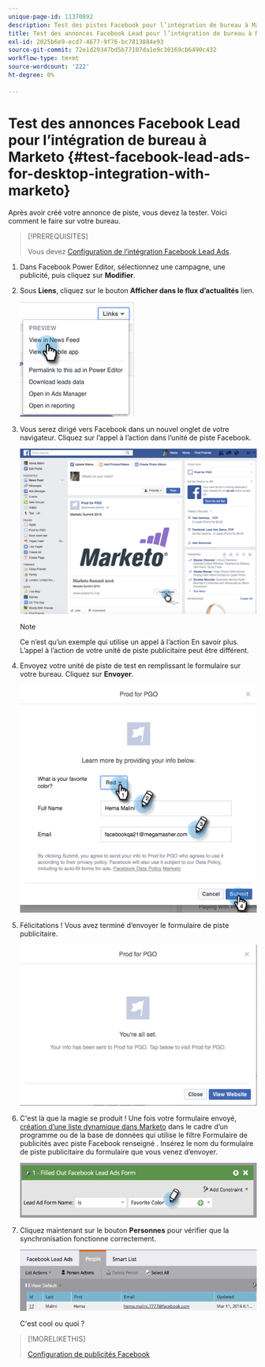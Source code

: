 ```yaml
---
unique-page-id: 11370892
description: Test des pistes Facebook pour l’intégration de bureau à Marketo - Documents Marketo - Documentation du produit
title: Test des annonces Facebook Lead pour l’intégration de bureau à Marketo
exl-id: 2025b6e9-ecd7-4677-9f76-bc7813884e93
source-git-commit: 72e1d29347bd5b77107da1e9c30169cb6490c432
workflow-type: tm+mt
source-wordcount: '222'
ht-degree: 0%

---
```


# Test des annonces Facebook Lead pour l’intégration de bureau à Marketo {#test-facebook-lead-ads-for-desktop-integration-with-marketo}

Après avoir créé votre annonce de piste, vous devez la tester. Voici comment le faire sur votre bureau.

>[!PREREQUISITES]
>
>Vous devez [Configuration de l’intégration Facebook Lead Ads](/help/marketo/product-docs/demand-generation/facebook/set-up-facebook-lead-ads.md).

1. Dans Facebook Power Editor, sélectionnez une campagne, une publicité, puis cliquez sur **Modifier**.

1. Sous **Liens**, cliquez sur le bouton **Afficher dans le flux d’actualités** lien.

   ![](assets/image2016-5-13-14-3a35-3a36.png)

1. Vous serez dirigé vers Facebook dans un nouvel onglet de votre navigateur. Cliquez sur l’appel à l’action dans l’unité de piste Facebook.

   ![](assets/image2016-5-13-14-3a42-3a45.png)

   >[!NOTE]
   >
   >Ce n’est qu’un exemple qui utilise un appel à l’action En savoir plus. L’appel à l’action de votre unité de piste publicitaire peut être différent.

1. Envoyez votre unité de piste de test en remplissant le formulaire sur votre bureau. Cliquez sur **Envoyer**.

   ![](assets/image2016-5-13-14-3a47-3a43.png)

1. Félicitations ! Vous avez terminé d’envoyer le formulaire de piste publicitaire.

   ![](assets/image2016-5-13-14-3a52-3a57.png)

1. C&#39;est là que la magie se produit ! Une fois votre formulaire envoyé, [création d’une liste dynamique dans Marketo](/help/marketo/product-docs/core-marketo-concepts/smart-lists-and-static-lists/creating-a-smart-list/create-a-smart-list.md) dans le cadre d’un programme ou de la base de données qui utilise le filtre Formulaire de publicités avec piste Facebook renseigné . Insérez le nom du formulaire de piste publicitaire du formulaire que vous venez d’envoyer.

   ![](assets/image2016-3-11-8-3a59-3a34-1.png)

1. Cliquez maintenant sur le bouton **Personnes** pour vérifier que la synchronisation fonctionne correctement.

   ![](assets/people.png)

   C&#39;est cool ou quoi ?

>[!MORELIKETHIS]
>
>[Configuration de publicités Facebook](/help/marketo/product-docs/demand-generation/facebook/set-up-facebook-lead-ads.md)
